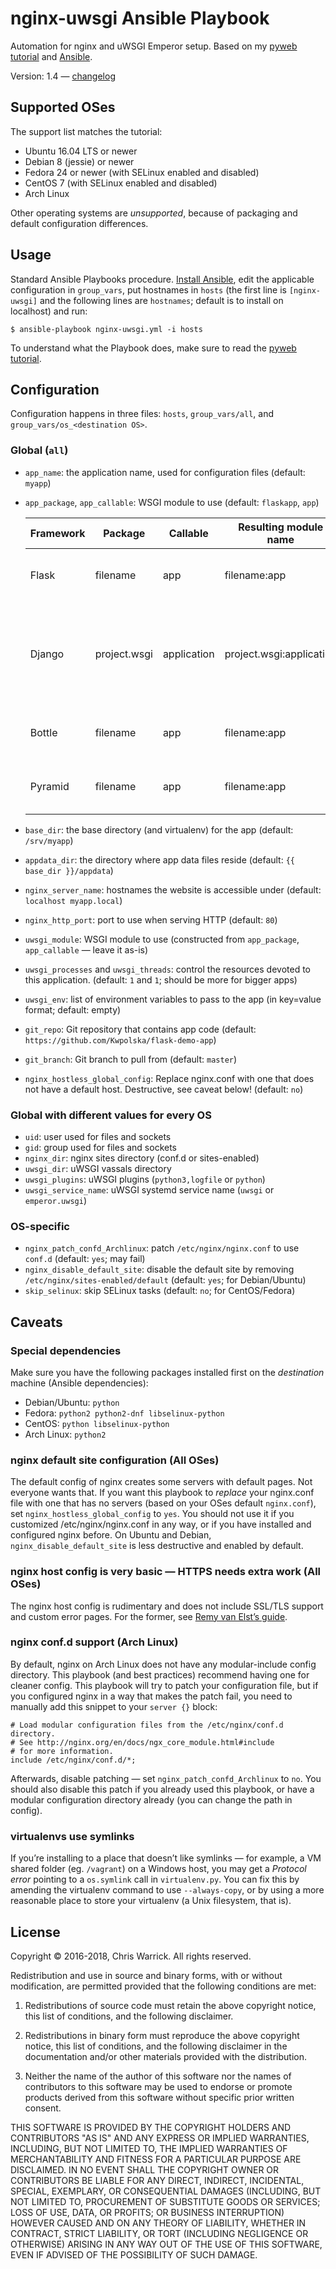 nginx-uwsgi Ansible Playbook
============================

Automation for nginx and uWSGI Emperor setup. Based on my [pyweb tutorial][] and [Ansible][].

Version: 1.4 — [changelog][]

[pyweb tutorial]: https://chriswarrick.com/blog/2016/02/10/deploying-python-web-apps-with-nginx-and-uwsgi-emperor/
[Ansible]: https://www.ansible.com/
[changelog]: https://github.com/Kwpolska/ansible-nginx-uwsgi/releases

Supported OSes
--------------

The support list matches the tutorial:

* Ubuntu 16.04 LTS or newer
* Debian 8 (jessie) or newer
* Fedora 24 or newer (with SELinux enabled and disabled)
* CentOS 7 (with SELinux enabled and disabled)
* Arch Linux

Other operating systems are *unsupported*, because of packaging and default configuration differences.

Usage
-----

Standard Ansible Playbooks procedure. [Install Ansible](https://docs.ansible.com/ansible/intro_installation.html), edit the applicable configuration in `group_vars`, put hostnames in `hosts` (the first line is `[nginx-uwsgi]` and the following lines are `hostnames`; default is to install on localhost) and run:

    $ ansible-playbook nginx-uwsgi.yml -i hosts

To understand what the Playbook does, make sure to read the [pyweb tutorial][].

Configuration
-------------

Configuration happens in three files: `hosts`, `group_vars/all`, and `group_vars/os_<destination OS>`.

### Global (`all`)

* `app_name`: the application name, used for configuration files (default: `myapp`)
* `app_package`, `app_callable`: WSGI module to use (default: `flaskapp`, `app`)

  | Framework | Package      | Callable    | Resulting module name    | Package is…                                                                        | Callable is…                   | Caveats                                                                                    |
  |-----------|--------------|-------------|--------------------------|------------------------------------------------------------------------------------|--------------------------------|--------------------------------------------------------------------------------------------|
  | Flask     | filename     | app         | filename:app             | module name (for a Python import)                                                  | Flask object                   | —                                                                                          |
  | Django    | project.wsgi | application | project.wsgi:application | `project` is name of your project (directory with settings.py); `wsgi` is constant | constant                       | add an environment variable for settings: `env = DJANGO_SETTINGS_MODULE=project.settings`  |
  | Bottle    | filename     | app         | filename:app             | module name (for a Python import)                                                  | `app = bottle.default_app()`   | —                                                                                          |
  | Pyramid   | filename     | app         | filename:app             | module name (for a Python import)                                                  | `app = config.make_wsgi_app()` | make sure it’s **not** in an `if __name__ == '__main__':` block — the demo app does that!) |

* `base_dir`: the base directory (and virtualenv) for the app (default: `/srv/myapp`)
* `appdata_dir`: the directory where app data files reside (default: `{{ base_dir }}/appdata`)
* `nginx_server_name`: hostnames the website is accessible under (default: `localhost myapp.local`)
* `nginx_http_port`: port to use when serving HTTP (default: `80`)
* `uwsgi_module`: WSGI module to use (constructed from `app_package`, `app_callable` — leave it as-is)
* `uwsgi_processes` and `uwsgi_threads`: control the resources devoted to this application. (default: `1` and `1`; should be more for bigger apps)
* `uwsgi_env`: list of environment variables to pass to the app (in key=value format; default: empty)
* `git_repo`: Git repository that contains app code (default: `https://github.com/Kwpolska/flask-demo-app`)
* `git_branch`: Git branch to pull from (default: `master`)
* `nginx_hostless_global_config`: Replace nginx.conf with one that does not have a default host. Destructive, see caveat below! (default: `no`)

### Global with different values for every OS

* `uid`: user used for files and sockets
* `gid`: group used for files and sockets
* `nginx_dir`: nginx sites directory (conf.d or sites-enabled)
* `uwsgi_dir`: uWSGI vassals directory
* `uwsgi_plugins`: uWSGI plugins (`python3,logfile` or `python`)
* `uwsgi_service_name`: uWSGI systemd service name (`uwsgi` or `emperor.uwsgi`)

### OS-specific

* `nginx_patch_confd_Archlinux`: patch `/etc/nginx/nginx.conf` to use `conf.d` (default: `yes`; may fail)
* `nginx_disable_default_site`: disable the default site by removing `/etc/nginx/sites-enabled/default` (default: `yes`; for Debian/Ubuntu)
* `skip_selinux`: skip SELinux tasks (default: `no`; for CentOS/Fedora)

Caveats
-------

### Special dependencies

Make sure you have the following packages installed first on the *destination* machine (Ansible dependencies):

* Debian/Ubuntu: `python`
* Fedora: `python2 python2-dnf libselinux-python`
* CentOS: `python libselinux-python`
* Arch Linux: `python2`

### nginx default site configuration (All OSes)

The default config of nginx creates some servers with default pages. Not everyone wants that. If you want this playbook to *replace* your nginx.conf file with one that has no servers (based on your OSes default `nginx.conf`), set `nginx_hostless_global_config` to `yes`. You should not use it if you customized /etc/nginx/nginx.conf in any way, or if you have installed and configured nginx before. On Ubuntu and Debian, `nginx_disable_default_site` is less destructive and enabled by default.

### nginx host config is very basic — HTTPS needs extra work (All OSes)

The nginx host config is rudimentary and does not include SSL/TLS support and custom error pages. For the former, see [Remy van Elst’s guide](https://raymii.org/s/tutorials/Strong_SSL_Security_On_nginx.html).

### nginx conf.d support (Arch Linux)

By default, nginx on Arch Linux does not have any modular-include config directory. This playbook (and best practices) recommend having one for cleaner config. This playbook will try to patch your configuration file, but if you configured nginx in a way that makes the patch fail, you need to manually add this snippet to your `server {}` block:

```nginx
# Load modular configuration files from the /etc/nginx/conf.d directory.
# See http://nginx.org/en/docs/ngx_core_module.html#include
# for more information.
include /etc/nginx/conf.d/*;
```

Afterwards, disable patching — set `nginx_patch_confd_Archlinux` to `no`. You should also disable this patch if you already used this playbook, or have a modular configuration directory already (you can change the path in config).

### virtualenvs use symlinks

If you’re installing to a place that doesn’t like symlinks — for example,
a VM shared folder (eg. ``/vagrant``) on a Windows host, you may get a
*Protocol error* pointing to a ``os.symlink`` call in ``virtualenv.py``. You
can fix this by amending the virtualenv command to use ``--always-copy``, or by
using a more reasonable place to store your virtualenv (a Unix filesystem, that
is).

License
-------

Copyright © 2016-2018, Chris Warrick.
All rights reserved.

Redistribution and use in source and binary forms, with or without modification, are permitted provided that the following conditions are met:

1. Redistributions of source code must retain the above copyright notice, this list of conditions, and the following disclaimer.

2. Redistributions in binary form must reproduce the above copyright notice, this list of conditions, and the following disclaimer in the documentation and/or other materials provided with the distribution.

3. Neither the name of the author of this software nor the names of contributors to this software may be used to endorse or promote products derived from this software without specific prior written consent.

THIS SOFTWARE IS PROVIDED BY THE COPYRIGHT HOLDERS AND CONTRIBUTORS "AS IS" AND ANY EXPRESS OR IMPLIED WARRANTIES, INCLUDING, BUT NOT LIMITED TO, THE IMPLIED WARRANTIES OF MERCHANTABILITY AND FITNESS FOR A PARTICULAR PURPOSE ARE DISCLAIMED.  IN NO EVENT SHALL THE COPYRIGHT OWNER OR CONTRIBUTORS BE LIABLE FOR ANY DIRECT, INDIRECT, INCIDENTAL, SPECIAL, EXEMPLARY, OR CONSEQUENTIAL DAMAGES (INCLUDING, BUT NOT LIMITED TO, PROCUREMENT OF SUBSTITUTE GOODS OR SERVICES; LOSS OF USE, DATA, OR PROFITS; OR BUSINESS INTERRUPTION) HOWEVER CAUSED AND ON ANY THEORY OF LIABILITY, WHETHER IN CONTRACT, STRICT LIABILITY, OR TORT (INCLUDING NEGLIGENCE OR OTHERWISE) ARISING IN ANY WAY OUT OF THE USE OF THIS SOFTWARE, EVEN IF ADVISED OF THE POSSIBILITY OF SUCH DAMAGE.
